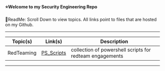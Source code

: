 #### ⭐Welcome to my Security Engineering Repo
📌ReadMe:
Scroll Down to view topics.
All links point to files that are hosted on my Github.

---------------------------------------------------------------------------------------------------------------------------------------------------------------------------------

| Topic(s) | Link(s) | Description | 
| -------- | -------- | -------- | 
| RedTeaming | [PS_Scripts](https://github.com/IvanVlademirS/Ivan_Security_Engineering_Stash/blob/main/sec_main_repo/red/ps_4_redteaming.ps1)| collection of powershell scripts for redteam engagements |

---------------------------------------------------------------------------------------------------------------------------------------------------------------------------------

